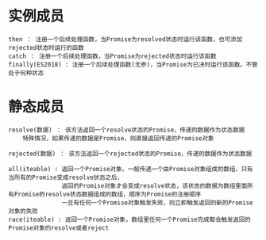 # 实例成员
    then ： 注册一个后续处理函数，当Promise为resolved状态时运行该函数，也可添加rejected状态时运行的函数
    catch ： 注册一个后续处理函数，当Promise为rejected状态时运行该函数
    finally(ES2018) : 注册一个后续处理函数(无参)，当Promise为已决时运行该函数。不管处于何种状态

# 静态成员
    resolve(数据) ： 该方法返回一个resolve状态的Promise，传递的数据作为状态数据
        特殊情况，如果传递的数据是Promise，则直接返回传递的Promise对象

    rejected(数据) ： 该方法返回一个rejected状态的Promise，传递的数据作为状态数据

    all(iteable) : 返回一个Promise对象，一般传递一个由Promise对象组成的数组，只有当所有的Promise变成resolve状态之后，
                   返回的Promise对象才会变成resolve状态，该状态的数据为数组里面所有Promise的resolve状态数据组成的数组，顺序为Promise的注册顺序
                   一旦有任何一个Promise对象触发失败，则立即触发返回的新的Promise对象的失败
    race(iteable) : 返回一个Promise对象，数组里任何一个Promise完成都会触发返回的Promise对象的resolve或者reject